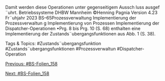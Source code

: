 Damit werden diese Operationen unter gegenseitigem Aussch luss ausgef ¨uhrt.
Betriebssysteme DHBW Mannheim ©Henning Pagnia Version 4.23 Fr¨uhjahr 2023 BS–65Prozessverwaltung Implementierung der Prozessverwaltun g Implementierung von Prozessen
Implementierung der Dispatcher-Operationen
•Prg. 8 bis Prg. 10 (S. 68) enthalten eine Implementierung der Zustands¨ubergangsfunktionen aus Abb. 1
(S. 38).

   Tags & Topics:
   #Zustands¨ubergangsfunktion
   #Zustands¨ubergangsfunktionen
   #Prozessverwaltun
   #Dispatcher-Operation

[Previous: #BS-Folien_158](BS-Folien_158.md)

[Next: #BS-Folien_158](BS-Folien_158.md)